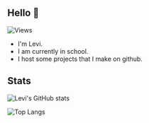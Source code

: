 ## Hello 👋
![Views](https://komarev.com/ghpvc/?username=LeviOP)
- I'm Levi.
- I am currently in school.
- I host some projects that I make on github.

## Stats
![Levi's GitHub stats](https://github-readme-stats.vercel.app/api?username=LeviOP&show_icons=true&theme=tokyonight&include_all_commits=true)

![Top Langs](https://github-readme-stats.vercel.app/api/top-langs/?username=LeviOP&theme=tokyonight&layout=compact)
